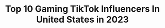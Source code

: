 ---
title: Top 10 Gaming TikTok Influencers In United States in 2023
description: >-
  Find top gaming TikTok influencers in United States in 2023. Most popular hashtags: #duet #fyp #greenscreen #gamer.
platform: TikTok
hits: 6058
text_top: Discover the top-rated TikTok profiles on inBeat.
text_bottom: Our search engine has 6058 TikTok influencers like this in United States for you to contact.
profiles:
  - username: "hackergamingofficial"
    fullname: >-
      Gaming
    bio: >-
      The best gaming clips, news, and tips! 🎮 Submit clips to our Instagram 🕹
    location: "United States"
    followers: 22800
    engagement: 1164
    commentsToLikes: 0.008727
    id: cka0jrbqijag00i78937gyjp3
    verified: false
    hashtags: "#callofduty, #warzoneclips, #codwarzone, #callofdutywarzone"
  - username: "xit_strategy"
    fullname: >-
      Robert
    bio: >-
      Veni, Vidi, Risi (I came, I saw, I laughed) All around nerd Cosplays & Gaming MN
    location: "United States"
    followers: 21100
    engagement: 2166
    commentsToLikes: 0.062472
    id: ckb9f5n213brw0j23qunffwvw
    verified: false
    hashtags: "#duet, #cosplay, #warlock, #history"
  - username: "si1encedbtw"
    fullname: >-
      si1enced BY THE WAY
    bio: >-
      gaming and sports content 🤟 follow the socials🎥 Venmo: ataylor-25 🤑 5k?
    location: "United States"
    followers: 3511
    engagement: 2122
    commentsToLikes: 0.137476
    id: ckcelupidvua10j23cd8x76wu
    verified: false
    hashtags: "#madden21, #makethisviral, #football, #joke"
  - username: "ryanxwatson"
    fullname: >-
      ryan watson
    bio: >-
      20 cashapp $rhythmickid i’m probably gaming🎮 twitch.tv/xrhythmxx he/him ✨
    location: "United States"
    followers: 215600
    engagement: 2011
    commentsToLikes: 0.107855
    id: ckaifgttkwv5k0i78akq57oqm
    verified: false
    hashtags: "#fyp, #trump2020, #duet, #gaysfortrump"
  - username: "dank_asparagus"
    fullname: >-
      Dank
    bio: >-
      Video Edits / Gaming 17
    location: "United States"
    followers: 35300
    engagement: 2768
    commentsToLikes: 0.044123
    id: ckbqgkp4a1zu80j23esdyhypb
    verified: false
    hashtags: "#game, #pc, #oof, #meme"
  - username: "deardesolate"
    fullname: >-
      Samantha Wilson
    bio: >-
      12-22-2000🎂 -19 yrs 🇺🇸NC🇺🇸 🎮Gaming🎮 🎭Cosplay🎭 🎨Art🎨
    location: "United States"
    followers: 16100
    engagement: 2401
    commentsToLikes: 0.049021
    id: ckbqbv8wcxnxb0j238s8pg3xr
    verified: false
    hashtags: "#rank, #duet, #gameclip, #apexlegends"
  - username: "thatfurinthecorner"
    fullname: >-
      Arcturus Frostmoon
    bio: >-
      Floofy super soldier Male He/him/they/them LV19 Check out my YT for Gaming!
    location: "United States"
    followers: 10000
    engagement: 1806
    commentsToLikes: 0.124658
    id: ckcviy7wpw7rt0j2339qbjjwv
    verified: false
    hashtags: "#duet, #furry, #fursuit, #joke"
  - username: "ttv.rq0k"
    fullname: >-
      sam
    bio: >-
      🤷‍♂️comedy and gaming content🤷‍♂️ MOVING TO WARZONE 👇🏼👇🏼👇🏼👇🏼👇🏼👇🏼
    location: "United States"
    followers: 30900
    engagement: 2340
    commentsToLikes: 0.041480
    id: ckck67bk0rd4o0j23fk43hi7d
    verified: false
    hashtags: "#fyp, #foru, #foryoupage, #fortnite"
  - username: "austin_shock"
    fullname: >-
      Austin Shock
    bio: >-
      New acct ➡️ @shocktok ⚡ 29 STAR WARS-Comedy-Edits-Sounds Memes-Gaming-GeekyGay😅
    location: "United States"
    followers: 58800
    engagement: 1671
    commentsToLikes: 0.181555
    id: ckac7yovmf3rh0i78vp8fsrng
    verified: false
    hashtags: "#starwarsmemes, #greenscreen, #sound, #foryoupage"
  - username: "smudge_the_wendigo"
    fullname: >-
      that dank meme furry
    bio: >-
      taken by astro_thedutchie twitch-> enraged_raptor_gaming fanart welcome. 10k?
    location: "United States"
    followers: 7054
    engagement: 1569
    commentsToLikes: 0.128603
    id: ckcejqwfusqwr0j23itmo70vr
    verified: false
    hashtags: "#redbulldanceyourstyle, #roadto10k, #foryou, #doitbold"
---